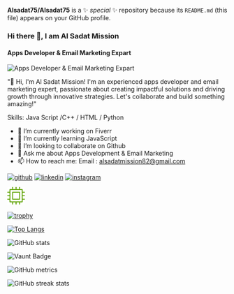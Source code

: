 



**Alsadat75/Alsadat75** is a ✨ _special_ ✨ repository because its `README.md` (this file) appears on your GitHub profile.
### Hi there 👋, I am Al Sadat Mission
#### Apps Developer & Email Marketing Expart
![Apps Developer & Email Marketing Expart](https://scontent.fdac31-1.fna.fbcdn.net/v/t39.30808-6/460129197_829868882469426_6491912545462794044_n.png?_nc_cat=111&ccb=1-7&_nc_sid=cc71e4&_nc_ohc=5Z8UJnXr4SYQ7kNvgFxCIuH&_nc_ht=scontent.fdac31-1.fna&_nc_gid=AsQA-7EiT17rJTrvwyY9K_W&oh=00_AYAxfsJoFJ951GCafvGzm5jrrS4jx1KFqchTEcWaZ1UF-w&oe=66EDC395)

"👋 Hi, I'm Al Sadat Mission!
I'm an experienced apps developer and email marketing expert, passionate about creating impactful solutions and driving growth through innovative strategies. Let's collaborate and build something amazing!"

Skills: Java Script /C++ / HTML / Python

- 🔭 I’m currently working on Fiverr 
- 🌱 I’m currently learning JavaScript 
- 👯 I’m looking to collaborate on Github 
- 💬 Ask me about Apps Development & Email Marketing 
- 📫 How to reach me: Email : alsadatmission82@gmail.com 


[<img src='https://cdn.jsdelivr.net/npm/simple-icons@3.0.1/icons/github.svg' alt='github' height='40'>](https://github.com/Alsadat75)  [<img src='https://cdn.jsdelivr.net/npm/simple-icons@3.0.1/icons/linkedin.svg' alt='linkedin' height='40'>](https://www.linkedin.com/in/al-sadat-mission/)  [<img src='https://cdn.jsdelivr.net/npm/simple-icons@3.0.1/icons/instagram.svg' alt='instagram' height='40'>](https://www.instagram.com/itss_mission/)  

<a href='https://docs.github.com/en/developers'><img src='https://raw.githubusercontent.com/acervenky/animated-github-badges/master/assets/devbadge.gif' width='40' height='40'></a> 

[![trophy](https://github-profile-trophy.vercel.app/?username=Alsadat75)](https://github.com/ryo-ma/github-profile-trophy)

[![Top Langs](https://github-readme-stats.vercel.app/api/top-langs/?username=Alsadat75)](https://github.com/anuraghazra/github-readme-stats)

![GitHub stats](https://github-readme-stats.vercel.app/api?username=Alsadat75&show_icons=true&count_private=true)  

![Vaunt Badge](https://api.vaunt.dev/v1/github/entities/Alsadat75/contributions?format=svg&private=true)  

![GitHub metrics](https://metrics.lecoq.io/Alsadat75)  

![GitHub streak stats](https://streak-stats.demolab.com/?user=Alsadat75)  


